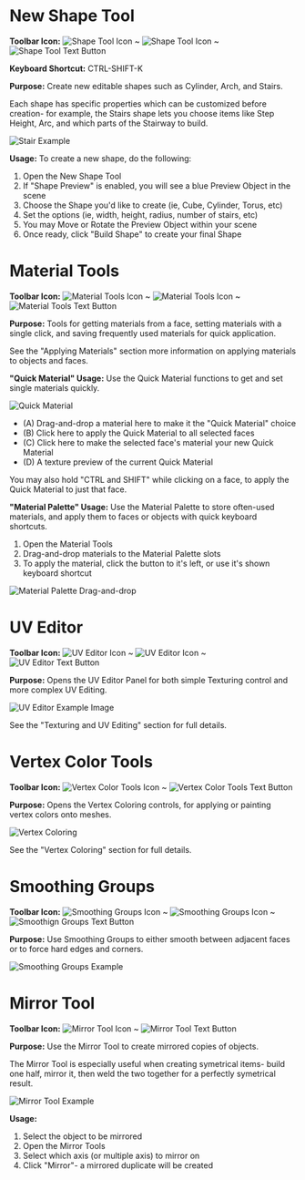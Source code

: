 <a id="shape-tool"></a>
# New Shape Tool

**Toolbar Icon:** ![Shape Tool Icon](Panel_Shapes.png "Create New Shape Icon") ~ ![Shape Tool Icon](Panel_Shapes_Light.png "Create New Shape Icon")
 ~ ![Shape Tool Text Button](ExampleImage_ShapeTool_TextButton.jpg "Create New Shape Text Button")

**Keyboard Shortcut:** CTRL-SHIFT-K

**Purpose:** Create new editable shapes such as Cylinder, Arch, and Stairs.

Each shape has specific properties which can be customized before creation- for example, the Stairs shape lets you choose items like Step Height, Arc, and which parts of the Stairway to build.

![Stair Example](ExampleImage_ShapeTool_CurvedStairs.jpg "Creating a new Stairway shape")

**Usage:** To create a new shape, do the following:
 
1. Open the New Shape Tool
1. If "Shape Preview" is enabled, you will see a blue Preview Object in the scene
1. Choose the Shape you'd like to create (ie, Cube, Cylinder, Torus, etc)
1. Set the options (ie, width, height, radius, number of stairs, etc)
1. You may Move or Rotate the Preview Object within your scene
1. Once ready, click "Build Shape" to create your final Shape

# Material Tools

**Toolbar Icon:** ![Material Tools Icon](Panel_Materials.png "Material Tools Icon") ~ ![Material Tools Icon](Panel_Materials_Light.png "Material Tools Icon")
 ~ ![Material Tools Text Button](ExampleImage_MaterialTools_TextButton.jpg "Material Tools Text Button")

**Purpose:** Tools for getting materials from a face, setting materials with a single click, and saving frequently used materials for quick application.

See the "Applying Materials" section more information on applying materials to objects and faces.

**"Quick Material" Usage:** Use the Quick Material functions to get and set single materials quickly.

![Quick Material](ExampleImage_MaterialTools_QuickMaterial.png "Quick Material")

* (A) Drag-and-drop a material here to make it the "Quick Material" choice
* (B) Click here to apply the Quick Material to all selected faces
* (C) Click here to make the selected face's material your new Quick Material
* (D) A texture preview of the current Quick Material

You may also hold "CTRL and SHIFT" while clicking on a face, to apply the Quick Material to just that face.

**"Material Palette" Usage:** Use the Material Palette to store often-used materials, and apply them to faces or objects with quick keyboard shortcuts.

1. Open the Material Tools
1. Drag-and-drop materials to the Material Palette slots
1. To apply the material, click the button to it's left, or use it's shown keyboard shortcut

![Material Palette Drag-and-drop](ExampleImage_MaterialTools_DragNDrop.png "Material Palette Drag-and-drop")

# UV Editor

**Toolbar Icon:** ![UV Editor Icon](Panel_UVeditor.png "UV Editor Icon") ~ ![UV Editor Icon](Panel_UVeditor_Light.png "UV Editor Icon")
 ~ ![UV Editor Text Button](Panel_UVEditor_TextButton.png "UV Editor Text Button")
 
**Purpose:** Opens the UV Editor Panel for both simple Texturing control and more complex UV Editing.

![UV Editor Example Image](ExampleImage_UVEditor.png "UV Editor Example Image")

See the "Texturing and UV Editing" section for full details. 

# Vertex Color Tools

**Toolbar Icon:** ![Vertex Color Tools Icon](Panel_VertColors.png "UV Editor Icon")
 ~ ![Vertex Color Tools Text Button](Panel_VertexColors_TextButton.png "UV Editor Text Button")
 
**Purpose:** Opens the Vertex Coloring controls, for applying or painting vertex colors onto meshes.

![Vertex Coloring](ExampleImage_VertexColoring.png "Vertex Coloring")

See the "Vertex Coloring" section for full details. 

# Smoothing Groups

**Toolbar Icon:** ![Smoothing Groups Icon](Panel_Smoothing.png "Smoothing Groups Icon") ~ ![Smoothing Groups Icon](Panel_Smoothing_Light.png "Smoothing Groups Icon")
 ~ ![Smoothign Groups Text Button](Panel_Smoothing_TextButton.png "Smoothing Groups Text Button")

**Purpose:** Use Smoothing Groups to either smooth between adjacent faces or to force hard edges and corners.

![Smoothing Groups Example](ExampleImage_SmoothingGroups_Torus.png "Smoothing Groups Example")

# Mirror Tool

**Toolbar Icon:** ![Mirror Tool Icon](Object_Mirror.png "Mirror Tool Icon")
 ~ ![Mirror Tool Text Button](Object_Mirror_TextButton.png "Mirror Tool Text Button")

**Purpose:** Use the Mirror Tool to create mirrored copies of objects.

The Mirror Tool is especially useful when creating symetrical items- build one half, mirror it, then weld the two together
for a perfectly symetrical result.

![Mirror Tool Example](ExampleImage_Mirror.png "Mirror Tool Example")

**Usage:**

1. Select the object to be mirrored
1. Open the Mirror Tools
1. Select which axis (or multiple axis) to mirror on
1. Click "Mirror"- a mirrored duplicate will be created


